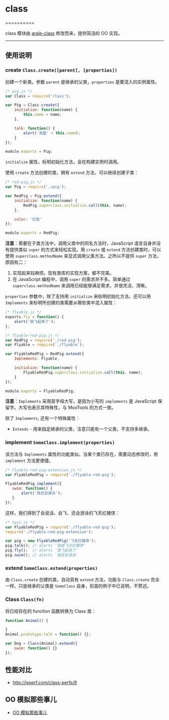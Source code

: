 # class
==========

class 模块由 [arale-class](https://github.com/aralejs/class) 修改而来，提供简洁的 OO 实现。

----------

## 使用说明


### create `Class.create([parent], [properties])`

创建一个新类。参数 `parent` 是继承的父类，`properties` 是要混入的实例属性。

```js
/* pig.js */
var Class = require('class');

var Pig = Class.create({
    initialize: function(name) {
        this.name = name;
    },

    talk: function() {
        alert('我是' + this.name);
    }
});

module.exports = Pig;
```

`initialize` 属性，标明初始化方法，会在构建实例时调用。

使用 `create` 方法创建的类，拥有 `extend` 方法，可以继续创建子类：

```js
/* red-pig.js */
var Pig = require('./pig');

var RedPig = Pig.extend({
    initialize: function(name) {
        RedPig.superclass.initialize.call(this, name);
    },

    color: '红色'
});

module.exports = RedPig;
```

**注意**：需要在子类方法中，调用父类中的同名方法时，JavaScript 语言自身并没有提供类似 `super`
的方式来轻松实现。用 `create` 或 `extend` 方法创建类时，可以使用 `superclass.methodName`
来显式调用父类方法。之所以不提供 `super` 方法，原因有二：

1. 实现起来较麻烦。现有类库的实现方案，都不完美。
2. 在 JavaScript 编程中，调用 `super` 的需求并不多。简单通过 `superclass.methodName`
来调用已经能够满足需求，并很灵活、清晰。

`properties` 参数中，除了支持用 `initialize` 来标明初始化方法，还可以用 `Implements`
来标明所创建的类需要从哪些类中混入属性：

```js
/* flyable.js */
exports.fly = function() {
    alert('我飞起来了');
};
```

```js
/* flyable-red-pig.js */
var RedPig = require('./red-pig');
var Flyable = require('./flyable');

var FlyableRedPig = RedPig.extend({
    Implements: Flyable,

    initialize: function(name) {
        FlyableRedPig.superclass.initialize.call(this, name);
    }
});

module.exports = FlyableRedPig;
```

**注意**：`Implements` 采用首字母大写，是因为小写的 `implements` 是 JavaScript
保留字。大写也表示其特殊性，与 MooTools 的方式一致。

除了 `Implements`, 还有一个特殊属性：

- `Extends` - 用来指定继承的父类，注意只能有一个父类，不支持多继承。


### implement `SomeClass.implement(properties)`

该方法与 `Implements` 属性的功能类似。当某个类已存在，需要动态修改时，用 `implement`
方法更便捷。


```js
/* flyable-red-pig-extension.js */
var FlyableRedPig = require('./flyable-red-pig');

FlyableRedPig.implement({
   swim: function() {
       alert('我还会游泳');
   }
});
```

这样，我们得到了会说话、会飞、还会游泳的飞天红猪侠：

```js
/* test.js */
var FlyableRedPig = require('./flyable-red-pig');
require('./flyable-red-pig-extension');

var pig = new FlyableRedPig('飞天红猪侠');
pig.talk(); // alerts '我是飞天红猪侠'
pig.fly();  // alerts '我飞起来了'
pig.swim(); // alerts '我还会游泳'
```


### extend `SomeClass.extend(properties)`

由 `Class.create` 创建的类，自动具有 `extend` 方法，功能与 `Class.create`
完全一样，只是继承的父类是 `SomeClass` 自身，前面的例子中已说明，不赘述。


### Class `Class(fn)`

将已经存在的 function 函数转换为 Class 类：

```js
function Animal() {

}
Animal.prototype.talk = function() {};

var Dog = Class(Animal).extend({
    swim: function() {}
});
```


## 性能对比

- <http://jsperf.com/class-perfs/9>


## OO 模拟那些事儿

- [OO 模拟那些事儿](https://github.com/aralejs/class/blob/master/docs/competitors.md)
